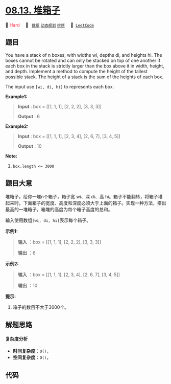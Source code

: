 # [08.13. 堆箱子](https://leetcode.cn/problems/pile-box-lcci)

🔴 <font color=#ff334b>Hard</font>&emsp; 🔖&ensp; [`数组`](/tag/array.md) [`动态规划`](/tag/dynamic-programming.md) [`排序`](/tag/sorting.md)&emsp; 🔗&ensp;[`LeetCode`](https://leetcode.cn/problems/pile-box-lcci)

## 题目

You have a stack of n boxes, with widths wi, depths di, and heights hi. The
boxes cannot be rotated and can only be stacked on top of one another if each
box in the stack is strictly larger than the box above it in width, height,
and depth. Implement a method to compute the height of the tallest possible
stack. The height of a stack is the sum of the heights of each box.

The input use `[wi, di, hi]` to represents each box.

**Example1:**

> 
> 
> 
> 
> 
> **Input** : box = [[1, 1, 1], [2, 2, 2], [3, 3, 3]]
> 
> **Output** : 6

**Example2:**

> 
> 
> 
> 
> 
> **Input** : box = [[1, 1, 1], [2, 3, 4], [2, 6, 7], [3, 4, 5]]
> 
> **Output** : 10
> 
> 

**Note:**

  1. `box.length <= 3000`


## 题目大意

堆箱子。给你一堆n个箱子，箱子宽 wi、深 di、高
hi。箱子不能翻转，将箱子堆起来时，下面箱子的宽度、高度和深度必须大于上面的箱子。实现一种方法，搭出最高的一堆箱子。箱堆的高度为每个箱子高度的总和。

输入使用数组`[wi, di, hi]`表示每个箱子。

**示例1:**

> 
> 
> 
> 
> 
> **输入** ：box = [[1, 1, 1], [2, 2, 2], [3, 3, 3]]
> 
> **输出** ：6
> 
> 

**示例2:**

> 
> 
> 
> 
> 
> **输入** ：box = [[1, 1, 1], [2, 3, 4], [2, 6, 7], [3, 4, 5]]
> 
> **输出** ：10
> 
> 

**提示:**

  1. 箱子的数目不大于3000个。


## 解题思路

#### 复杂度分析

- **时间复杂度**：`O()`，
- **空间复杂度**：`O()`，

## 代码

```javascript

```